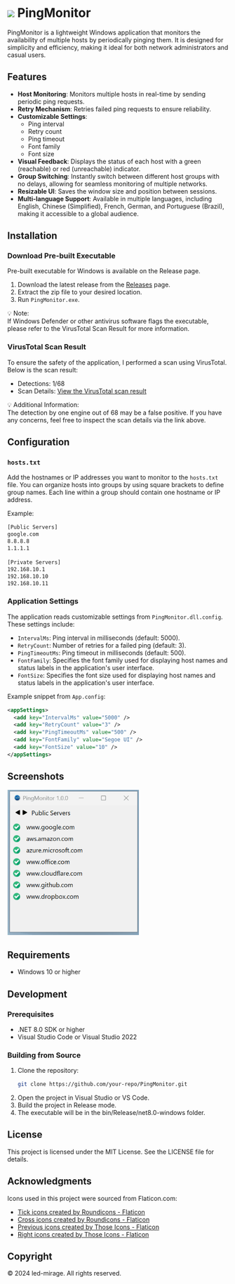 # <img src="images/icon/PingMonitor.ico" width="48"> PingMonitor

PingMonitor is a lightweight Windows application that monitors the availability of multiple hosts by periodically pinging them. It is designed for simplicity and efficiency, making it ideal for both network administrators and casual users.

## Features

- **Host Monitoring**: Monitors multiple hosts in real-time by sending periodic ping requests.
- **Retry Mechanism**: Retries failed ping requests to ensure reliability.
- **Customizable Settings**:
  - Ping interval
  - Retry count
  - Ping timeout
  - Font family
  - Font size
- **Visual Feedback**: Displays the status of each host with a green (reachable) or red (unreachable) indicator.
- **Group Switching**: Instantly switch between different host groups with no delays, allowing for seamless monitoring of multiple networks.
- **Resizable UI**: Saves the window size and position between sessions.
- **Multi-language Support**: Available in multiple languages, including English, Chinese (Simplified), French, German, and Portuguese (Brazil), making it accessible to a global audience.

## Installation

### Download Pre-built Executable

Pre-built executable for Windows is available on the Release page.

1. Download the latest release from the [Releases](https://github.com/your-repo/PingMonitor/releases) page.
2. Extract the zip file to your desired location.
3. Run `PingMonitor.exe`.

💡 Note:  
If Windows Defender or other antivirus software flags the executable, please refer to the VirusTotal Scan Result for more information.

### VirusTotal Scan Result

To ensure the safety of the application, I performed a scan using VirusTotal. Below is the scan result:

- Detections: 1/68
- Scan Details: [View the VirusTotal scan result](https://www.virustotal.com/gui/file/c371284785b2469e81202793422b612c0f7b0943fb546fc0a9c5fba029c64c13)

💡 Additional Information:  
The detection by one engine out of 68 may be a false positive. If you have any concerns, feel free to inspect the scan details via the link above.

## Configuration

### `hosts.txt`

Add the hostnames or IP addresses you want to monitor to the `hosts.txt` file. You can organize hosts into groups by using square brackets to define group names. Each line within a group should contain one hostname or IP address.

Example:

```text
[Public Servers]
google.com
8.8.8.8
1.1.1.1

[Private Servers]
192.168.10.1
192.168.10.10
192.168.10.11
```

### Application Settings

The application reads customizable settings from `PingMonitor.dll.config`. These settings include:
- `IntervalMs`: Ping interval in milliseconds (default: 5000).
- `RetryCount`: Number of retries for a failed ping (default: 3).
- `PingTimeoutMs`: Ping timeout in milliseconds (default: 500).
- `FontFamily`: Specifies the font family used for displaying host names and status labels in the application's user interface.
- `FontSize`: Specifies the font size used for displaying host names and status labels in the application's user interface.

Example snippet from `App.config`:

```xml
<appSettings>
  <add key="IntervalMs" value="5000" />
  <add key="RetryCount" value="3" />
  <add key="PingTimeoutMs" value="500" />
  <add key="FontFamily" value="Segoe UI" />
  <add key="FontSize" value="10" />
</appSettings>
```

## Screenshots

<img src="documents/screenshot.gif" width="300">

## Requirements

- Windows 10 or higher

## Development

### Prerequisites

- .NET 8.0 SDK or higher
- Visual Studio Code or Visual Studio 2022

### Building from Source

1. Clone the repository:
    ```bash
    git clone https://github.com/your-repo/PingMonitor.git
    ```
2. Open the project in Visual Studio or VS Code.
3. Build the project in Release mode.
4. The executable will be in the bin/Release/net8.0-windows folder.

## License

This project is licensed under the MIT License. See the LICENSE file for details.

## Acknowledgments

Icons used in this project were sourced from Flaticon.com:

- <a href="https://www.flaticon.com/free-icons/tick" title="tick icons">Tick icons created by Roundicons - Flaticon</a>
- <a href="https://www.flaticon.com/free-icons/cross" title="cross icons">Cross icons created by Roundicons - Flaticon</a>
- <a href="https://www.flaticon.com/free-icons/previous" title="previous icons">Previous icons created by Those Icons - Flaticon</a>
- <a href="https://www.flaticon.com/free-icons/right" title="right icons">Right icons created by Those Icons - Flaticon</a>

## Copyright

© 2024 led-mirage. All rights reserved.
